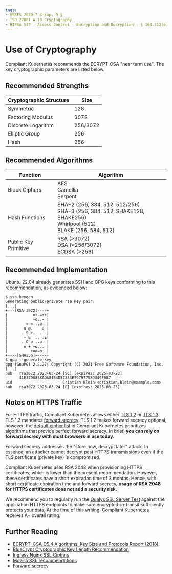```yaml
---
tags:
- MSBFS 2020:7 4 kap. 9 §
- ISO 27001 A.10 Cryptography
- HIPAA S47 - Access Control - Encryption and Decryption - § 164.312(a)(2)(iv)
---
```

# Use of Cryptography

Compliant Kubernetes recommends the ECRYPT-CSA "near term use".
The key cryptographic parameters are listed below.

## Recommended Strengths

| Cryptographic Structure  | Size |
|--------------------------|------|
| Symmetric                |  128 |
| Factoring Modulus        | 3072 |
| Discrete Logarithm       |  256/3072 |
| Elliptic Group           |  256 |
| Hash                     |  256 |

## Recommended Algorithms

| Function             | Algorithm              |
|----------------------|------------------------|
| Block Ciphers        | AES<br/>Camellia<br/>Serpent |
| Hash Functions       | SHA-2 (256, 384, 512, 512/256)<br />SHA-3 (256, 384, 512, SHAKE128, SHAKE256)<br />Whirlpool (512)<br />BLAKE (256, 584, 512) |
| Public Key Primitive | RSA (>3072) <br/> DSA (>256/3072) <br/> ECDSA (>256) |

## Recommended Implementation

Ubuntu 22.04 already generates SSH and GPG keys conforming to this recommendation, as evidenced below:

```console
$ ssh-keygen
Generating public/private rsa key pair.
[...]
+---[RSA 3072]----+
|           o+.=++|
|           +o..= |
|        = =...o  |
|       O @.    o |
|      . S +.  . .|
|       + B  .. .E|
|      . O o ..o  |
|       o + +o... |
|          +oo=o  |
+----[SHA256]-----+
$ gpg --generate-key
gpg (GnuPG) 2.2.27; Copyright (C) 2021 Free Software Foundation, Inc.
[...]
pub   rsa3072 2023-03-24 [SC] [expires: 2025-03-23]
      41E32D8838ADA81B4D57333E79797753D349F087
uid                      Cristian Klein <cristian.klein@example.com>
sub   rsa3072 2023-03-24 [E] [expires: 2025-03-23]
```

## Notes on HTTPS Traffic

For HTTPS traffic, Compliant Kubernetes allows either [TLS 1.2](https://en.wikipedia.org/wiki/Transport_Layer_Security#TLS_1.2) or [TLS 1.3](https://en.wikipedia.org/wiki/Transport_Layer_Security#TLS_1.3).
TLS 1.3 mandates [forward secrecy](https://en.wikipedia.org/wiki/Forward_secrecy).
TLS 1.2 makes forward secrecy optional, however, the [default cipher list](https://kubernetes.github.io/ingress-nginx/user-guide/nginx-configuration/configmap/#ssl-ciphers) in Compliant Kubernetes prioritizes algorithms that provide perfect forward secrecy.
In brief, **you can rely on forward secrecy with most browsers in use today**.

Forward secrecy addresses the "store now, decrypt later" attack.
In essence, an attacker cannot decrypt past HTTPS transmissions even if the TLS certificate (private key) is compromised.

Compliant Kubernetes uses RSA 2048 when provisioning HTTPS certificates, which is lower than the present recommendation.
However, these certificates have a short expiration time of 3 months.
Hence, with short certificate expiration time and forward secrecy, **usage of RSA 2048 for HTTPS certificates does not add a security risk.**

We recommend you to regularly run the [Qualys SSL Server Test](https://www.ssllabs.com/ssltest/) against the application HTTPS endpoints to make sure encrypted-in-transit sufficiently protects your data.
At the time of this writing, Compliant Kubernetes receives A+ overall rating.

## Further Reading

* [ECRYPT–CSA D5.4 Algorithms, Key Size and Protocols Report (2018)](https://ec.europa.eu/research/participants/documents/downloadPublic?documentIds=080166e5ba203b9b&appId=PPGMS)
* [BlueCrypt Cryptographic Key Length Recommendation](https://www.keylength.com/en/3/)
* [Ingress Nginx SSL Ciphers](https://kubernetes.github.io/ingress-nginx/user-guide/nginx-configuration/configmap/#ssl-ciphers)
* [Mozilla SSL recommendations](https://wiki.mozilla.org/Security/Server_Side_TLS)
* [Forward secrecy](https://en.wikipedia.org/wiki/Forward_secrecy)
